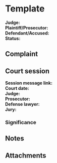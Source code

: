 # Template
**Judge:** \
**Plaintiff/Prosecutor:** \
**Defendant/Accused:** \
**Status:**

## Complaint

## Court session
**Session message link:** \
**Court date:** \
**Judge:** \
**Prosecutor:** \
**Defense lawyer:** \
**Jury:**

### Significance

## Notes

## Attachments